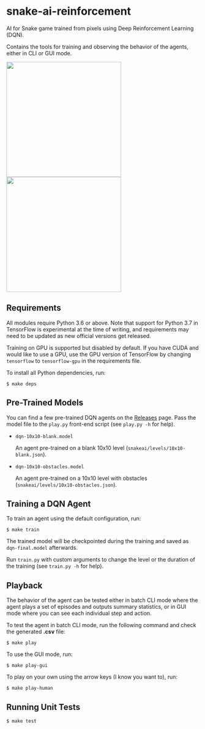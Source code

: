 # snake-ai-reinforcement
AI for Snake game trained from pixels using Deep Reinforcement Learning (DQN).

Contains the tools for training and observing the behavior of the agents, either in CLI or GUI mode.

<img src="https://cloud.githubusercontent.com/assets/2750531/24808769/cc825424-1bc5-11e7-816f-7320f7bda2cf.gif" width="300px"><img src="https://cloud.githubusercontent.com/assets/2750531/24810302/9e4d6e86-1bca-11e7-869b-fc282cd600bb.gif" width="300px">


## Requirements
All modules require Python 3.6 or above. Note that support for Python 3.7 in TensorFlow is experimental at the time of writing, and requirements may need to be updated as new official versions get released.

Training on GPU is supported but disabled by default. If you have CUDA and would like to use a GPU, use the GPU version of TensorFlow by changing `tensorflow` to `tensorflow-gpu` in the requirements file.

To install all Python dependencies, run:
```
$ make deps
```

## Pre-Trained Models
You can find a few pre-trained DQN agents on the [Releases](https://github.com/YuriyGuts/snake-ai-reinforcement/releases) page. Pass the model file to the `play.py` front-end script (see `play.py -h` for help).

* `dqn-10x10-blank.model`
  
  An agent pre-trained on a blank 10x10 level (`snakeai/levels/10x10-blank.json`).
  
* `dqn-10x10-obstacles.model`

  An agent pre-trained on a 10x10 level with obstacles (`snakeai/levels/10x10-obstacles.json`).


## Training a DQN Agent
To train an agent using the default configuration, run:
```
$ make train
```

The trained model will be checkpointed during the training and saved as `dqn-final.model` afterwards.

Run `train.py` with custom arguments to change the level or the duration of the training (see `train.py -h` for help).

## Playback

The behavior of the agent can be tested either in batch CLI mode where the agent plays a set of episodes and outputs summary statistics, or in GUI mode where you can see each individual step and action.

To test the agent in batch CLI mode, run the following command and check the generated **.csv** file:
```
$ make play
```

To use the GUI mode, run:
```
$ make play-gui
```

To play on your own using the arrow keys (I know you want to), run:
```
$ make play-human
```

## Running Unit Tests
```
$ make test
```
